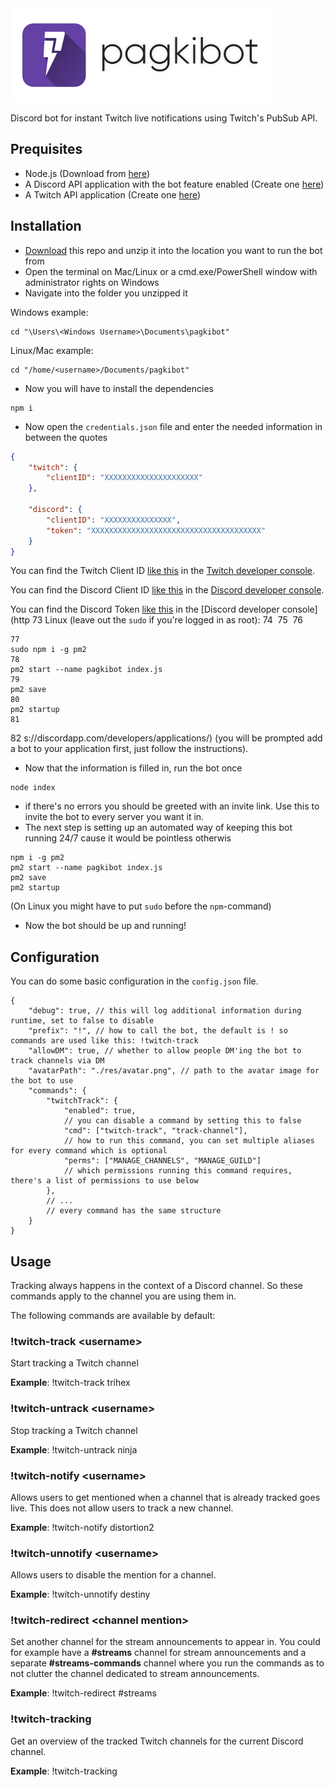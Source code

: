 <img src="https://github.com/LeaPhant/pagkibot/blob/master/res/logo.png?" height="150">

Discord bot for instant Twitch live notifications using Twitch's PubSub API.

## Prequisites

- Node.js (Download from [here](https://nodejs.org/))
- A Discord API application with the bot feature enabled (Create one [here](https://discordapp.com/developers/applications/))
- A Twitch API application (Create one [here](https://dev.twitch.tv/console/apps/create))

## Installation

- [Download](https://github.com/LeaPhant/pagkibot/archive/master.zip) this repo and unzip it into the location you want to run the bot from
- Open the terminal on Mac/Linux or a cmd.exe/PowerShell window with administrator rights on Windows
- Navigate into the folder you unzipped it

Windows example:

```
cd "\Users\<Windows Username>\Documents\pagkibot"
```

Linux/Mac example:

```
cd "/home/<username>/Documents/pagkibot"
```
- Now you will have to install the dependencies

```
npm i
```

- Now open the `credentials.json` file and enter the needed information in between the quotes

```JSON
{
    "twitch": {
        "clientID": "XXXXXXXXXXXXXXXXXXXXX"
    },
    
    "discord": {
        "clientID": "XXXXXXXXXXXXXXX",
        "token": "XXXXXXXXXXXXXXXXXXXXXXXXXXXXXXXXXXXXXX"
    }
}
```

You can find the Twitch Client ID [like this](https://i.imgur.com/XuDlRJO.png) in the [Twitch developer console](https://dev.twitch.tv/console).

You can find the Discord Client ID [like this](https://i.imgur.com/OSxCT42.png) in the [Discord developer console](https://discordapp.com/developers/applications/).

You can find the Discord Token [like this](https://i.imgur.com/nCIFaP5.png) in the [Discord developer console](http​
73
Linux (leave out the `sudo` if you're logged in as root):
74
​
75
​
76
```
77
sudo npm i -g pm2
78
pm2 start --name pagkibot index.js
79
pm2 save
80
pm2 startup
81
```
82
s://discordapp.com/developers/applications/) (you will be prompted add a bot to your application first, just follow the instructions).

- Now that the information is filled in, run the bot once

```
node index
```

- if there's no errors you should be greeted with an invite link. Use this to invite the bot to every server you want it in.
- The next step is setting up an automated way of keeping this bot running 24/7 cause it would be pointless otherwis

```
npm i -g pm2
pm2 start --name pagkibot index.js
pm2 save
pm2 startup
```

(On Linux you might have to put `sudo` before the `npm`-command)

- Now the bot should be up and running!

## Configuration

You can do some basic configuration in the `config.json` file.

```JS
{
    "debug": true, // this will log additional information during runtime, set to false to disable
    "prefix": "!", // how to call the bot, the default is ! so commands are used like this: !twitch-track
    "allowDM": true, // whether to allow people DM'ing the bot to track channels via DM
    "avatarPath": "./res/avatar.png", // path to the avatar image for the bot to use
    "commands": {
        "twitchTrack": {
            "enabled": true, 
            // you can disable a command by setting this to false
            "cmd": ["twitch-track", "track-channel"], 
            // how to run this command, you can set multiple aliases for every command which is optional
            "perms": ["MANAGE_CHANNELS", "MANAGE_GUILD"] 
            // which permissions running this command requires, there's a list of permissions to use below
        },
        // ...
        // every command has the same structure
    }
}
```

## Usage

Tracking always happens in the context of a Discord channel. So these commands apply to the channel you are using them in.

The following commands are available by default:

### !twitch-track \<username\>
  
Start tracking a Twitch channel 
 
**Example**: !twitch-track trihex
 
### !twitch-untrack \<username\>
  
Stop tracking a Twitch channel

**Example**: !twitch-untrack ninja

### !twitch-notify \<username\>

Allows users to get mentioned when a channel that is already tracked goes live. This does not allow users to track a new channel.

**Example**: !twitch-notify distortion2

### !twitch-unnotify \<username\>
  
Allows users to disable the mention for a channel.

**Example**: !twitch-unnotify destiny

### !twitch-redirect \<channel mention\>
  
Set another channel for the stream announcements to appear in. You could for example have a **#streams** channel for stream announcements and a separate **#streams-commands** channel where you run the commands as to not clutter the channel dedicated to stream announcements.

**Example**: !twitch-redirect #streams

### !twitch-tracking

Get an overview of the tracked Twitch channels for the current Discord channel.

**Example**: !twitch-tracking
